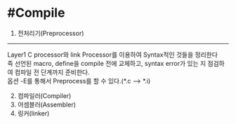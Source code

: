 #Compile
========
1. 전처리기(Preprocessor)
- - -
   Layer1
   C processor와 link Processor를 이용하여 Syntax적인 것들을 정리한다   
   즉 선언된 macro, define을 compile 전에 교체하고, syntax error가 있는 지 점검하여
   컴파일 전 단계까지 준비한다.   
   옵션 -E를 통해서 Preprocess를 할 수 있다.(*.c --> *.i)   
    
 2. 컴파일러(Compiler)
 3. 어셈블러(Assembler)
 4. 링커(linker)